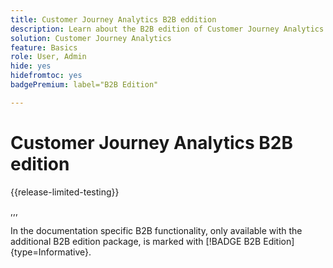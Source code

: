 ```yaml
---
title: Customer Journey Analytics B2B eddition
description: Learn about the B2B edition of Customer Journey Analytics.
solution: Customer Journey Analytics
feature: Basics
role: User, Admin
hide: yes
hidefromtoc: yes
badgePremium: label="B2B Edition"

---
```

# Customer Journey Analytics B2B edition

{{release-limited-testing}}

,,,


In the documentation specific B2B functionality, only available with the additional B2B edition package, is marked with [!BADGE B2B Edition]{type=Informative}.
